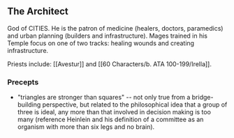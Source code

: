 ## The Architect
God of CITIES. 
He is the patron of medicine (healers, doctors, paramedics) and urban planning (builders and infrastructure). Mages trained in his Temple focus on one of two tracks: healing wounds and creating infrastructure.

Priests include: [[Avestur]] and [[60 Characters/b. ATA 100-199/Irella]]. 

### Precepts

* "triangles are stronger than squares" -- not only true from a bridge-building perspective, but related to the philosophical idea that a group of three is ideal, any more than that involved in decision making is too many (reference Heinlein and his definition of a committee as an organism with more than six legs and no brain). 